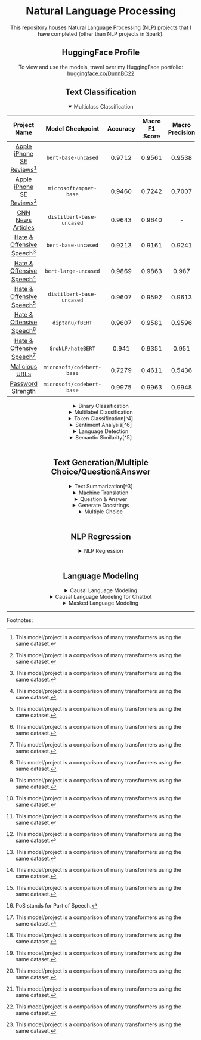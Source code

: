 <div align='center'>
    <h1>
        Natural Language Processing
    </h1>

<p>
    This repository houses Natural Language Processing (NLP) projects that I have completed (other than NLP projects in Spark).
</p>

<h2>
    HuggingFace Profile
</h2>

<p>
    To view and use the models, travel over my HuggingFace portfolio: <a href="https://huggingface.co/DunnBC22">huggingface.co/DunnBC22</a>
</p>

<h2>
    Text Classification
</h2>

<details open>
<summary>Multiclass Classification</summary>

| Project Name | Model Checkpoint | Accuracy | Macro F1 Score | Macro Precision | Macro Recall |
| :---: | :---: | :---: | :---: | :---: | :---: |
| [Apple iPhone SE Reviews[^1]](https://github.com/DunnBC22/NLP_Projects/blob/main/Multiclass%20Classification/Apple%20iPhone%20SE%20Reviews/Apple%20IPhone%20Reviews%20-%20MC%20CLF%20-%20Bert-Base.ipynb) | `bert-base-uncased` | 0.9712 | 0.9561 | 0.9538 | 0.9598 |
| [Apple iPhone SE Reviews[^1]](https://github.com/DunnBC22/NLP_Projects/blob/main/Multiclass%20Classification/Apple%20iPhone%20SE%20Reviews/Apple%20IPhone%20Reviews%20-%20MC%20CLF%20-%20MPNet.ipynb) | `microsoft/mpnet-base` | 0.9460 | 0.7242 | 0.7007 | 0.7594 |
| [CNN News Articles](https://github.com/DunnBC22/NLP_Projects/blob/main/Multiclass%20Classification/CNN%20News%20Articles/Multiclass_Classification%20of%20News%20Articles-CNN%20News.ipynb) | `distilbert-base-uncased` | 0.9643 | 0.9640 | - | - |
| [Hate & Offensive Speech[^1]](https://github.com/DunnBC22/NLP_Projects/blob/main/Multiclass%20Classification/Transformer%20Comparison/Hate%20%26%20Offensive%20Speech%20-%20BERT.ipynb) | `bert-base-uncased` | 0.9213 | 0.9161 | 0.9241 | 0.9144 |
| [Hate & Offensive Speech[^1]](https://github.com/DunnBC22/NLP_Projects/blob/main/Multiclass%20Classification/Transformer%20Comparison/Hate%20%26%20Offensive%20Speech%20-%20BERT-Large.ipynb) | `bert-large-uncased` | 0.9869 | 0.9863 | 0.987 | 0.9857 |
| [Hate & Offensive Speech[^1]](https://github.com/DunnBC22/NLP_Projects/blob/main/Multiclass%20Classification/Transformer%20Comparison/Hate%20%26%20Offensive%20Speech%20-%20DistilBERT.ipynb) | `distilbert-base-uncased` | 0.9607 | 0.9592 | 0.9613 | 0.9579 |
| [Hate & Offensive Speech[^1]](https://github.com/DunnBC22/NLP_Projects/blob/main/Multiclass%20Classification/Transformer%20Comparison/Hate%20%26%20Offensive%20Speech%20-%20fBERT.ipynb) | `diptanu/fBERT` | 0.9607 | 0.9581 | 0.9596 | 0.9571 |
| [Hate & Offensive Speech[^1]](https://github.com/DunnBC22/NLP_Projects/blob/main/Multiclass%20Classification/Transformer%20Comparison/Hate%20%26%20Offensive%20Speech%20-%20hateBERT.ipynb) | `GroNLP/hateBERT`| 0.941 | 0.9351 | 0.951 | 0.9273 |
| [Malicious URLs](https://github.com/DunnBC22/NLP_Projects/blob/main/Multiclass%20Classification/Malicious%20URLs/Malicious%20URLs%20-%20CodeBERT.ipynb) | `microsoft/codebert-base`| 0.7279 | 0.4611 | 0.5436 | 0.4422 |
| [Password Strength](https://github.com/DunnBC22/NLP_Projects/blob/main/Password%20Strength%20Classification%20(MC)/CodeBERT-Base%20-%20Password_Classifier.ipynb) | `microsoft/codebert-base` | 0.9975 | 0.9963 | 0.9948 | 0.9978 |

</details>

<details>
<summary>Binary Classification</summary>

| Project Name | Transformer Checkpoint | Accuracy | F1 Score | Precision | Recall |
| :---: | :---: | :---: | :---: | :---: | :---: |
| [Malignant Comments - BERT-Base[^1]](https://github.com/DunnBC22/NLP_Projects/blob/main/Binary%20Classification/Malignant%20Comments/Malignant%20Comments%20-%20BERT-Base.ipynb) | `bert-base-uncased` | 0.972 | 0.759 | 0.6918 | 0.8406 |
| [Malignant Comments - I-BERT[^1]](https://github.com/DunnBC22/NLP_Projects/blob/main/Binary%20Classification/Malignant%20Comments/Malignant%20Comments%20-%20I-BERT.ipynb) | `kssteven/ibert-roberta-base` | 0.9741 | 0.7773 | 0.7084 | 0.861 |
| [Mental Health Classification](https://github.com/DunnBC22/NLP_Projects/blob/main/Binary%20Classification/Mental%20Health%20Classification/CANINE%20-%20Mental%20Health%20Classification.ipynb) | `google/canine-c` | 0.9226 | 0.9096 | 0.9113 | 0.9079 |
| [OnionOrNot](https://github.com/DunnBC22/NLP_Projects/blob/main/Binary%20Classification/OnionOrNot/DunnBC22-distilbert-base-uncased-OnionOrNot.ipynb) | `distilbert-base-uncased` | 0.9224 | 0.9218 | - | - |
| [Spam Filter (Larger Dataset)](https://github.com/DunnBC22/NLP_Projects/blob/main/Binary%20Classification/Spam%20Filter-%20Larger%20Dataset/DunnBC22-distilbert-base-uncased-SpamFilter-LG.ipynb) | `distilbert-base-uncased` | 0.9845 | 0.9848 | - | - |
| [Spam Filter (Smaller Dataset)](https://github.com/DunnBC22/NLP_Projects/blob/main/Binary%20Classification/Spam%20Filter%20-%20Smaller%20Dataset/DunnBC22-distilbert-base-uncased-SpamFilter-sm.ipynb) | `distilbert-base-uncased` | 0.9907 | 0.9906 | - | - |
| [Tweet About a Disaster or Not? - ALBERT[^1]](https://github.com/DunnBC22/NLP_Projects/blob/main/Binary%20Classification/Transformer%20Comparison/Is%20This%20Tweet%20Referring%20to%20a%20Disaster%20or%20Not%3F%20-%20ALBERT.ipynb) | `albert-base-v2` | 0.9138 | 0.7752 | 0.8204 | 0.7348 |
| [Tweet About a Disaster or Not? - DeBERTa[^1]](https://github.com/DunnBC22/NLP_Projects/blob/main/Binary%20Classification/Transformer%20Comparison/Is%20This%20Tweet%20Referring%20to%20a%20Disaster%20or%20Not%3F%20-%20DeBERTa.ipynb) | `microsoft/deberta-v3-small` | 0.9050 | 0.7453 | 0.7453 | 0.7453 |
| [Tweet About a Disaster or Not? - DistilBERT[^1]](https://github.com/DunnBC22/NLP_Projects/blob/main/Binary%20Classification/Transformer%20Comparison/Is%20This%20Tweet%20Referring%20to%20a%20Disaster%20or%20Not%3F%20-%20DistilBERT.ipynb) | `distilbert-base-uncased` | 0.9138 | 0.7752 | 0.8204 | 0.7348 |
| [Tweet About a Disaster or Not? - ERNIE[^1]](https://github.com/DunnBC22/NLP_Projects/blob/main/Binary%20Classification/Transformer%20Comparison/Is%20This%20Tweet%20Referring%20to%20a%20Disaster%20or%20Not%3F%20-%20ERNIE.ipynb) | `nghuyong/ernie-2.0-base-en` | 0.9156 | 0.7876 | 0.8436 | 0.7386 |
| [Tweet About a Disaster or Not? - ELECTRA[^1]](https://github.com/DunnBC22/NLP_Projects/blob/main/Binary%20Classification/Transformer%20Comparison/Is%20This%20Tweet%20Referring%20to%20a%20Disaster%20or%20Not%3F%20-%20ELECTRA.ipynb) | `bhadresh-savani/electra-base-emotion` | 0.8857 | 0.7246 | 0.7991 | 0.6628 |
| [Tweet About a Disaster or Not? - RoBERTa[^1]](https://github.com/DunnBC22/NLP_Projects/blob/main/Binary%20Classification/Transformer%20Comparison/Is%20This%20Tweet%20Referring%20to%20a%20Disaster%20or%20Not%3F%20-%20RoBERTa.ipynb) | `roberta-base` | 0.8989 | 0.7569 | 0.8211 | 0.7020 |
</details>

<details>
<summary> Multilabel Classification</summary>

| Project Name| Model Checkpoint | Subset Accuracy | F1 Score | ROC-AUC |
| :---: | :---: | :---: | :---: | :---: | 
| [Go Emotions](https://github.com/DunnBC22/NLP_Projects/blob/main/Multilabel%20Classification/GoEmotions/GoEmotions%20-%20Multilabel%20clf.ipynb) | `distilbert-base-uncased` | 0.2184 | 0.3328 | 0.6102 |
| [Research Articles](https://github.com/DunnBC22/NLP_Projects/blob/main/Multilabel%20Classification/Research%20Articles/Research%20Articles-Multilabel%20clf.ipynb) | `distilbert-base-uncased` | 0.6977 | 0.8395 | 0.8909 |
| [Review Sentiments (with DistilBert)](https://github.com/DunnBC22/NLP_Projects/blob/main/Multilabel%20Classification/Review%20Sentiments/Sentiments%20-%20Multilabel%20clf.ipynb) | `distilbert-base-uncased` | 0.5787 | 0.8697 | 0.9107 |
| [Review Sentiments (with Bert)](https://github.com/DunnBC22/NLP_Projects/blob/main/Multilabel%20Classification/Review%20Sentiments/Sentiment_Analysis%20-%20Using%20BERT%20Instead%20of%20DistilBERT.ipynb) | `bert-base-uncased` | 0.5967 | 0.8737 | 0.9146 |
</details>

<details>
<summary>Token Classification[^4]</summary>

| Project Name | Accuracy | F1 Score | Precision | Recall | 
| :---: | :---: | :---: | :---: | :---: |
| [BC2GM-IOB (EMBO-BLURB)](https://github.com/DunnBC22/NLP_Projects/blob/main/Token%20Classification/Monolingual/EMBO-BLURB/NER%20Project%20Using%20EMBO-BLURB%20Dataset.ipynb) | 0.9736 | 0.7765 | 0.7521 | 0.8025 |
| [NCBI Disease](https://github.com/DunnBC22/NLP_Projects/blob/main/Token%20Classification/Monolingual/NCBI_Disease/NER%20Project%20Using%20NCBI_Disease%20Dataset.ipynb) | 0.9825 | 0.8359 | 0.8064 | 0.8677 |
| [Stromberg NLP - Twitter PoS[^2]](https://github.com/DunnBC22/NLP_Projects/blob/main/Token%20Classification/Monolingual/StrombergNLP-Twitter_pos_vcb/NER%20Project%20Using%20StrombergNLP%20Twitter_pos_vcb%20Dataset.ipynb) | 0.9860 | 0.9824 | 0.9828 | 0.9820 |
| [Bio NLP 2004](https://github.com/DunnBC22/NLP_Projects/blob/main/Token%20Classification/Monolingual/tner-bionlp2004/NER%20Project%20Using%20tner-bionlp%202004%20Dataset%20(BERT-Base).ipynb) | 0.9367 | 0.7169 | 0.6628 | 0.7805 |
| [WikiNeural - BERT-Base]() | 0.9912 | 0.9145 | 0.9380 | 0.9261 |
| [WikiNeural - Amazon's BORT]() | 0.9709 | 0.7050 | 0.7868 | 0.7437 |
| [WikiNeural - FNet-Base]() | 0. | 0. | 0. | 0.|
| [WikiNeural - Funnel Transformer]() | 0.9856 | 0.8722 | 0.9102 | 0.8908 |
| [WikiNeural - I-BERT-Base]() | 0.9909 | 0.9107 | 0.9360 | 0.9232 |
| [WikiNeural - MEGA-Base]() | 0.9619 | 0.6312 | 0.7324 | 0.6781 |
| [WikiNeural - RoBERTa-Base]() | 0.9910 | 0.9124 | 0.9352 | 0.9237 |
| [WikiNeural - SqueezeBERT]() | 0.9803 | 0.8278 | 0.8866 | 0.8562 |
| [WikiNeural - XLNet-Base]() | 0.9904 | 0.9068 | 0.9324 | 0.9194 |
</details>

<details>
<summary>Sentiment Analysis[^6]</summary>

| Project Name | Model Checkpoint | Accuracy | Macro F1 Score | Macro Precision | Macro Recall |
| :---: | :---: | :---: | :---: | :---: | :---: |
| [Emotions Sentiment Analysis](https://github.com/DunnBC22/NLP_Projects/blob/main/Sentiment%20Analysis/Emotions%20Sentiment%20Analysis/Emotions%20Sentiment%20Analysis%20Project.ipynb) | `distilbert-base-uncased` | 0.935 | 0.935 | - | - |
| [Financial Sentiment Analysis - Original](https://github.com/DunnBC22/NLP_Projects/blob/main/Sentiment%20Analysis/Financial%20Sentiment%20Analysis/Financial%20Sentiment%20Analysis-Original%20Version.ipynb) | `distilbert-base-uncased` | 0.8425 | 0.8470 | - | - |
| [Financial Sentiment Analysis - Updated (v1.5)](https://github.com/DunnBC22/NLP_Projects/blob/main/Sentiment%20Analysis/Financial%20Sentiment%20Analysis/Financial%20Sentiment%20Analysis-Updated%20Version.ipynb) | `distilbert-base-uncased` | 0.8529 | 0.8564 | - | - |
| [Financial Sentiment Analysis_v2](https://github.com/DunnBC22/NLP_Projects/blob/main/Sentiment%20Analysis/Financial%20Sentiment%20Analysis/Financial_Sentiment_Analysis_v2.ipynb) | `google/fnet-base` | 0.8117 | 0.7472 | 0.7588 | 0.7394 |
| [Financial Sentiment Analysis_v3](https://github.com/DunnBC22/NLP_Projects/blob/main/Sentiment%20Analysis/Financial%20Sentiment%20Analysis/Financial_Sentiment_Analysis_v3.ipynb) | `google/fnet-large` | 0.8618 | 0.8209 | 0.8084 | 0.8401 |
| [News About Gold - BORT[^1]](https://github.com/DunnBC22/NLP_Projects/blob/main/Sentiment%20Analysis/Sentiment%20Analysis%20of%20Commodity%20News%20-%20Gold%20(Transformer%20Comparison)/News%20About%20Gold%20-%20Sentiment%20Analysis%20-%20BORT%20with%20W%26B.ipynb) | `amazon/bort` | 0.8770 | 0.7791 | 0.8463 | 0.7539 |
| [News About Gold - BERT-Base[^1]](https://github.com/DunnBC22/NLP_Projects/blob/main/Sentiment%20Analysis/Sentiment%20Analysis%20of%20Commodity%20News%20-%20Gold%20(Transformer%20Comparison)/News%20About%20Gold%20-%20Sentiment%20Analysis%20-%20Bert-Base%20with%20W%26B.ipynb) | `bert-base-uncased` | 0.9139 | 0.8758 | 0.8885 | 0.8647 |
| [News About Gold - Funnel[^1]](https://github.com/DunnBC22/NLP_Projects/blob/main/Sentiment%20Analysis/Sentiment%20Analysis%20of%20Commodity%20News%20-%20Gold%20(Transformer%20Comparison)/News%20About%20Gold%20-%20Sentiment%20Analysis%20-%20Funnel%20with%20W%26B.ipynb) | `funnel-transformer/medium-base` | 0.9172 | 0.8854 | 0.8853 | 0.8859 |
| [News About Gold - MEGA[^1]](https://github.com/DunnBC22/NLP_Projects/blob/main/Sentiment%20Analysis/Sentiment%20Analysis%20of%20Commodity%20News%20-%20Gold%20(Transformer%20Comparison)/News%20About%20Gold%20-%20Sentiment%20Analysis%20-%20MEGA%20with%20W%26B.ipynb) | `mnaylor/mega-base-wikitext` | 0.5014 | 0.3283 | 0.4548 | 0.3835 |
| [News About Gold - MPNet-Base[^1]](https://github.com/DunnBC22/NLP_Projects/blob/main/Sentiment%20Analysis/Sentiment%20Analysis%20of%20Commodity%20News%20-%20Gold%20(Transformer%20Comparison)/News%20About%20Gold%20-%20Sentiment%20Analysis%20-%20MPNet-Base%20with%20W%26B.ipynb) | `microsoft/mpnet-base` | 0.9068 | 0.8351 | 0.831 | 0.8406 |
| [News About Gold - SqueezeBERT[^1]](https://github.com/DunnBC22/NLP_Projects/blob/main/Sentiment%20Analysis/Sentiment%20Analysis%20of%20Commodity%20News%20-%20Gold%20(Transformer%20Comparison)/News%20About%20Gold%20-%20Sentiment%20Analysis%20-%20SqueezeBERT%20with%20W%26B.ipynb) | `squeezebert/squeezebert-uncased` | 0.9168 | 0.8749 | 0.8822 | 0.8684 |
| [News About Gold - YOSO[^1]](https://github.com/DunnBC22/NLP_Projects/blob/main/Sentiment%20Analysis/Sentiment%20Analysis%20of%20Commodity%20News%20-%20Gold%20(Transformer%20Comparison)/News%20About%20Gold%20-%20Sentiment%20Analysis%20-%20YOSO%20with%20W%26B.ipynb) | `uw-madison/yoso-4096` | 0.4456 | 0.2272 | 0.3240 | 0.2912 |
| [Twitter Sentiment Analysis](https://github.com/DunnBC22/NLP_Projects/blob/main/Sentiment%20Analysis/Twitter%20Sentiment%20Analysis/Twitter%20US%20Airlines%20Sentiment%20Analysis.ipynb) | `distilbert-base-uncased` | 0.8466 | 0.8471 | - | - |
| [Twitter Sentiment Analysis_v2](https://github.com/DunnBC22/NLP_Projects/blob/main/Sentiment%20Analysis/Twitter%20Sentiment%20Analysis/Twitter%20Sentiment%20Analysis_v2.ipynb) | `bert-base-uncased` | 0.8474 | 0.788 | 0.8132 | 0.7747 |
| [Twitter Sentiment Analysis_v3](https://github.com/DunnBC22/NLP_Projects/blob/main/Sentiment%20Analysis/Twitter%20Sentiment%20Analysis/Twitter%20Sentiment%20Analysis_v3%20(Roberta).ipynb) | `vinai/bertweet-base` | 0.8588 | 0.8151 | 0.8463 | 0.7961 |
</details>
    
<details>
<summary>Language Detection</summary>

| Project Name| Accuracy | Macro F1 Score | Macro Precision | Macro Recall |
| :---: | :---: | :---: | :---: | :---: |
| [Language Detection of Tweets](https://github.com/DunnBC22/NLP_Projects/blob/main/Language%20Detection/Language%20Detection%20of%20Tweets/Language%20Detection%20of%20Tweets.ipynb) | 0.9992 | 0.9992 | 0.9992 | 0.9992 |
| [Language Detection- 10k](https://github.com/DunnBC22/NLP_Projects/blob/main/Language%20Detection/Language%20Detection-%2010k%20Samples/language_detection-10k.ipynb) | 0.9971 | 0.9977 | 0.9981 | 0.9974 |
| [Language Detection-20k](https://github.com/DunnBC22/NLP_Projects/blob/main/Language%20Detection/Language%20Detection-20k%20Samples/language_detection-20k.ipynb) | 0.9883 | 0.9882 | 0.9887 | 0.9879 |
</details>

<details>
<summary>Semantic Similarity[^5]</summary>

| Project Name| Accuracy | F1 Score | Precision | Recall | Average Precision |
| :---: | :---: | :---: | :---: | :---: | :---: |
| [Semantic Similarity of Quora Pairs Dataset - Base](https://github.com/DunnBC22/NLP_Projects/blob/main/Semantic_Similarity/Semantic%20Similarity-base.ipynb) | 85.93 | 82.89 | 77.43 | 89.18 | 87.13 |
| [Semantic Similarity of Quora Pairs Dataset - Large](https://github.com/DunnBC22/NLP_Projects/blob/main/Semantic_Similarity/Semantic%20Similarity-large.ipynb) | 88.72 | 85.22 | 80.72 | 90.25 | 89.75 |
</details>

<br />

<h2>
    Text Generation/Multiple Choice/Question&Answer
</h2>

<details>
<summary>Text Summarization[^3]</summary>

| Project Name| Rouge1 | Rouge2 | RougeL | RougeLsum |
| :---: | :---: | :---: | :---: | :---: |
| [Flan-T5 - Text Summarization-Data Dataset (1 Epoch)](https://github.com/DunnBC22/NLP_Projects/blob/main/Text%20Summarization/Text-Summarized%20Data%20-%20Comparison/Flan-T5%20-%20Text%20Summarization%20-%201%20Epoch.ipynb) | 43.6615 | 20.349 | 40.1032 | 40.1589 |
| [Flan-T5 - Text Summarization-Data Dataset (6 Epochs)](https://github.com/DunnBC22/NLP_Projects/blob/main/Text%20Summarization/Text-Summarized%20Data%20-%20Comparison/Flan-T5%20-%20Text%20Summarization%20-%206%20Epochs.ipynb) | 43.5994 | 0.4446 | 40.132 | 40.1692 |
| [LED - Text Summarization-Data Dataset (4 Epochs)](https://github.com/DunnBC22/NLP_Projects/blob/main/Text%20Summarization/Text-Summarized%20Data%20-%20Comparison/LED%20-%20Text%20Summarization%20-%204%20Epochs.ipynb) | 43.3689 | 19.9885 | 39.9887 | 40.0679 |
| [CNN News Text Summarization](https://github.com/DunnBC22/NLP_Projects/blob/main/Text%20Summarization/CNN%20News%20Text%20Summarization.ipynb) | 0.834343 | 0.793822 | 0.823824 | 0.823778 |
| [Text Summarization BBC News (with Pegasus Transformer)](https://github.com/DunnBC22/NLP_Projects/blob/main/Text%20Summarization/Text_Summarization_BBC_News-Pegasus.ipynb) | 0.584474 | 0.463574 | 0.408729 | 0.408431 |
</details>

<details>
<summary>Machine Translation</summary>

| Project Name| Bleu | Rouge1 | Rouge2 | RougeL | RougeLsum | Meteor |
| :---: | :---: | :---: | :---: | :---: | :---: | :---: |
| [English to French](www.placeholder.com) | 35.1914 | 0.6420 | 0.4573 | 0.6070 | 0.6069 | 0.5917 |
| [English to German](https://github.com/DunnBC22/NLP_Projects/blob/main/Machine%20Translation/NLP%20Translation%20Project-EN%20to%20DE/NLP%20Translation%20Project-EN_DE.ipynb) | 35.5931 | 0.5803 | 0.3939 | 0.5439 | 0.5442 | 0.55 |
| [English to Spanish](www.placeholder.com) | 41.4437 | 0.6751 | 0.4977 | 0.6372 | 0.6376 | 0.6479 |
</details>

<details>
<summary>Question & Answer</summary>

| Project Name| Exact Match | F1 Score |
| :---: | :---: | :---: |
| [Answer Prediction Dataset](https://github.com/DunnBC22/NLP_Projects/blob/main/Question%26Answer/Answer%20Prediction%20Dataset%20-%20Question%26Answer%20with%20BERT.ipynb) | 65.7357 | 79.2835 |
</details>

<details>
<summary>Generate Docstrings</summary>

| Project Name | Model Checkpoint | Rouge1 | Rouge2 | RougeL | RougeLsum |
| :---: | :---: | :---: | :---: | :---: | :---: |
| [CodeSearchNet Dataset to Generate Docstrings (Code T5 Project)](https://github.com/DunnBC22/NLP_Projects/blob/main/Generate%20Docstrings/Code_T5_Project.ipynb) | `Salesforce/codet5-small` | 0.3381 | 0.1541 | 0.3045 | 0.3214 |
| [Smol Dataset to Generate Docstrings](https://github.com/DunnBC22/NLP_Projects/blob/main/Generate%20Docstrings/Smol%20Dataset/Code_T5_Project-Base%20Checkpoint.ipynb) | `Salesforce/codet5-base` | 0.4947 | 0.3661 | 0.4794 | 0.4791 |
| [Smol Dataset to Generate Docstrings](https://github.com/DunnBC22/NLP_Projects/blob/main/Generate%20Docstrings/Smol%20Dataset/Code_T5_Project-Small%20Checkpoint.ipynb) | `Salesforce/codet5-small` | 0.38 | 0.2176 | 0.3554 | 0.3635 |
</details>

<details>
<summary>Multiple Choice</summary>

| Project Name | Accuracy |
| :---: | :---: |
| [CosmosQA](https://github.com/DunnBC22/NLP_Projects/blob/main/Multiple%20Choice/CosmosQA%20-%20Multiple%20Choice%20Using%20BERT.ipynb) | 0.6000 |
| [Social IQa](https://github.com/DunnBC22/NLP_Projects/blob/main/Multiple%20Choice/Social%20IQa%20-%20Multiple%20Choice.ipynb) | 0.6128 |
</details>
 
<br />

<h2>
    NLP Regression
</h2>
<details>
<summary>NLP Regression</summary>

| Project Name | Mean Squared Error (MSE) | Root Mean Squared Error (RMSE) | Mean Absolute Error (MAE) |
| :---: | :---: | :---: | :---: |
| [Edmunds Car Reviews - All Brands](https://github.com/DunnBC22/NLP_Projects/blob/main/NLP%20Regression/Edmunds%20Car%20Reviews%20(All%20Brands)/Edmunds_Consumer_car-Regression-All%20Manufacturers.ipynb) | 0.2232 | 0.4724 | 0.3150 |
| [Edmunds Car Reviews - Brands Headquartered in America](https://github.com/DunnBC22/NLP_Projects/blob/main/NLP%20Regression/Edmunds%20Car%20Reviews%20(American)/HF-Edmunds_Consumer_car-Regression-American.ipynb) | 0.2486 | 0.4986 | 0.3469 |
| [Edmunds Car Reviews - Brands Headquartered in Europe](https://github.com/DunnBC22/NLP_Projects/blob/main/NLP%20Regression/Edmunds%20Car%20Reviews%20(European)/HF-Edmunds_Consumer_car-Regression-European.ipynb) | 0.1999 | 0.4471 | 0.2824 |
| [Edmunds Car Reviews - Brands Not Headquartered in America or Europe](https://github.com/DunnBC22/NLP_Projects/blob/main/NLP%20Regression/Edmunds%20Car%20Reviews%20(Non%20European%20Imports)/HF-Edmunds_Consumer_car-Regression-Non_European_Imports.ipynb) | 0.2240 | 0.4733 | 0.3140 |
| [Episode Reviews/Rating - The Simpsons](https://github.com/DunnBC22/NLP_Projects/blob/main/NLP%20Regression/Simpsons%20Episode%20Descriptions/NLP%20Regression%20-%20The%20Simpsons.ipynb) | 0.7632 | 0.8736 | 0.6622 |
| [Episode Reviews/Rating - The Simpsons & Other TV Shows](https://github.com/DunnBC22/NLP_Projects/blob/main/NLP%20Regression/Descriptions%20of%20Simpsons%20Episodes%20%26%20Other%20TV%20Shows/NLP%20Regression%20-%20Simpsons%20Plus%20Other%20Series.ipynb) | 0.3754 | 0.6127 | 0.4651 |
| [TMDB 5000 Move Dataset](https://github.com/DunnBC22/NLP_Projects/blob/main/NLP%20Regression/TMDB%205000%20Movie%20Descriptions/NLP%20Regression%20-%20TMDB%205000%20Movie%20Dataset%20-%20Original.ipynb) | 0.7613 | 0.8725 | 0.6848 |
</details>

<br />

<h2>
    Language Modeling
</h2>

<details>
<summary>Causal Language Modeling</summary>

| Project Name | Perplexity |
| :---: | :---: |
| [2000 Clean Medical Articles](https://github.com/DunnBC22/NLP_Projects/blob/main/Causal%20Language%20Modeling/2000%20Clean%20Medical%20Articles/2%2C000%20Clean%20Medical%20Articles%20-%20CLM.ipynb) | 18.67 |
| [AG News (DistilGPT2 Version)](https://github.com/DunnBC22/NLP_Projects/blob/main/Causal%20Language%20Modeling/AG%20News/DistilGPT2%20Version/DistilGPT2%20-%20AG_News_CLM.ipynb) | 31.53 |
| [AG News (GPT2 Version)](https://github.com/DunnBC22/NLP_Projects/blob/main/Causal%20Language%20Modeling/AG%20News/GPT2%20Version/GPT2%20-%20AG_News_CLM.ipynb) | 22.92 |
| [US Economic News Articles](https://github.com/DunnBC22/NLP_Projects/blob/main/Causal%20Language%20Modeling/US%20Economic%20News%20Articles/US%20Economic%20News%20Articles%20-%20CLM.ipynb) | 31.41 |
</details>

<details>
<summary>Causal Language Modeling for Chatbot</summary>

| Project Name | Perplexity |
| :---: | :---: |
| [Large Company's FAQs (Medium) v1](https://github.com/DunnBC22/NLP_Projects/blob/main/Causal%20LM%20for%20Chatbot/Company%20FAQs/v1/FAQs%20-%20CLM%20for%20DialoGPT%20Chatbot%20-%20Medium.ipynb) | 8.67 |
| [Large Company's FAQs (Large) v1](https://github.com/DunnBC22/NLP_Projects/blob/main/Causal%20LM%20for%20Chatbot/Company%20FAQs/v1/FAQs%20-%20CLM%20for%20DialoGPT%20Chatbot-DialoGPT-Large_v1.ipynb) | 2.79 |
| [Large Company's FAQs v2](https://github.com/DunnBC22/NLP_Projects/blob/main/Causal%20LM%20for%20Chatbot/Company%20FAQs/v2/FAQs%20-%20CLM%20for%20DialoGPT%20Chatbot-DialoGPT-Large_v2.ipynb) | 1.70 |
</details>

<details>
<summary>Masked Language Modeling</summary>

| Project Name| Perplexity |
| :---: | :---: |
| [AG News](https://github.com/DunnBC22/NLP_Projects/blob/main/Masked%20Language%20Model/AG%20News/AG_News_MLM.ipynb) | 5.95 |
| [Reddit Comments](https://github.com/DunnBC22/NLP_Projects/blob/main/Masked%20Language%20Model/Datasets%20for%20NLP%20-%20Reddit%20Comments/Datasets_for_NLP_MLM.ipynb) | 12.70 |
| [US Economic News Articles](https://github.com/DunnBC22/NLP_Projects/blob/main/Masked%20Language%20Model/US%20Economic%20News%20Articles/US_Economic_News_Articles_MLM.ipynb) | 6.25 |
</details>

</div>

<hr />

Footnotes:

[^1]: This model/project is a comparison of many transformers using the same dataset.

[^2]: PoS stands for Part of Speech.

[^3]: The output format for rouge was changed after the first and before the last project complete here. As a result, values under 1 should be multiplied by 100 to accurately compare to the values over 1.

[^4]: These are the 'Overall Evaluation' version of metrics.

[^5]: Metrics shown use Cosine-Similarity calculation.

[^6]: Metrics are the Macro average version only if all metrics values are available.